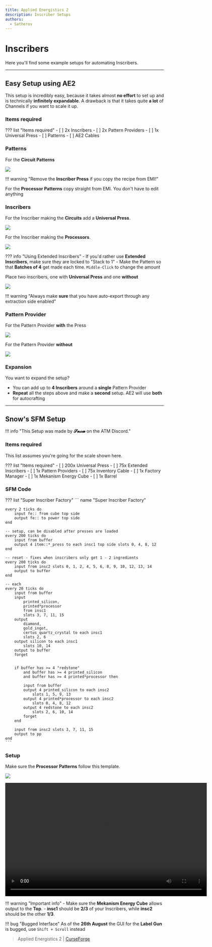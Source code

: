 ```yaml
---
title: Applied Energistics 2
description: Inscriber Setups
authors:
  - Satherov
---
```


# Inscribers

Here you'll find some example setups for automating Inscribers.

---

## Easy Setup using AE2

This setup is incredibly easy, because it takes almost **no effort** to set up and is technically **infinitely expandable**.
A drawback is that it takes quite **a lot** of Channels if you want to scale it up.

### Items required

??? list "Items required"
    - [ ] 2x Inscribers
    - [ ] 2x Pattern Providers
    - [ ] 1x Universal Press
    - [ ] Patterns
    - [ ] AE2 Cables 

### Patterns
For the **Circuit Patterns**

![](img/circuitPattern.png)

!!! warning "Remove the **Inscriber Press** if you copy the recipe from EMI!"

For the **Processor Patterns** copy straight from EMI. You don't have to edit anything


### Inscribers
For the Inscriber making the **Circuits** add a **Universal Press**.

![](img/circuitInscriber.png)

For the Inscriber making the **Processors**.

![](img/processorInscriber.png)

??? info "Using Extended Inscribers"
    - If you'd rather use **Extended Inscribers**, make sure they are locked to "Stack to 1"
    - Make the Pattern so that **Batches of 4** get made each time. `Middle-Click` to change the amount


Place two inscribers, one with **Universal Press** and one **without**

![](img/easyInscriber.png)

!!! warning "Always make **sure** that you have auto-export through any extraction side enabled"

### Pattern Provider
For the Pattern Provider **with** the Press

![](img/circuitProvider.png)

For the Pattern Provider **without**

![](img/processorProvider.png)

### Expansion
You want to expand the setup? 

- You can add up to **4 Inscribers** around a **single** Pattern Provider
- **Repeat** all the steps above and make a **second** setup. AE2 will use **both** for autocrafting

---

## Snow's SFM Setup

!!! info "This Setup was made by **𝓢𝓷𝓸𝔀** on the ATM Discord."

### Items required

This list assumes you're going for the scale shown here.

??? list "Items required"
    - [ ] 200x Universal Press
    - [ ] 75x Extended Inscribers
    - [ ] 1x Pattern Providers
    - [ ] 75x Inventory Cable
    - [ ] 1x Factory Manager
    - [ ] 1x Mekanism Energy Cube
    - [ ] 1x Barrel

### SFM Code

??? list "Super Inscriber Factory"
    ```
    name "Super Inscriber Factory"

    every 2 ticks do
        input fe:: from cube top side
        output fe:: to power top side
    end

    -- setup, can be disabled after presses are loaded
    every 200 ticks do
        input from buffer
        output 4 item::*_press to each insc1 top side slots 0, 4, 8, 12
    end

    -- reset - fixes when inscribers only get 1 - 2 ingredients
    every 200 ticks do
        input from insc2 slots 0, 1, 2, 4, 5, 6, 8, 9, 10, 12, 13, 14
        output to buffer
    end

    -- each
    every 20 ticks do
        input from buffer
        input
            printed_silicon,
            printed*processor
            from insc1
            slots 3, 7, 11, 15
        output
            diamond,
            gold_ingot,
            certus_quartz_crystal to each insc1
            slots 2, 6
        output silicon to each insc1
            slots 10, 14
        output to buffer
        forget


        if buffer has >= 4 "redstone"
            and buffer has >= 4 printed_silicon
            and buffer has >= 4 printed*processor then
        
            input from buffer
            output 4 printed_silicon to each insc2
                slots 1, 5, 9, 13
            output 4 printed*processor to each insc2
                slots 0, 4, 8, 12
            output 4 redstone to each insc2
                slots 2, 6, 10, 14
            forget
        end

        input from insc2 slots 3, 7, 11, 15
        output to pp
    end
    ```

### Setup
Make sure the **Processor Patterns** follow this template.

![](img/sfmPattern.png)

<video width="640" height="360" controls>
  <source src="../img/super_inscriber_factory.mp4" type="video/mp4">
Your browser does not support the video tag.
</video>

!!! warning "Important info"
    - Make sure the **Mekanism Energy Cube** allows output to the **Top**.
    - **insc1** should be **2/3** of your Inscribers, while **insc2** should be the other **1/3**. 

!!! bug "Bugged Interface"
    As of the **26th August** the GUI for the **Label Gun** is bugged, use `Shift + Scroll` instead


> Applied Energistics 2 | [CurseForge](https://legacy.curseforge.com/minecraft/mc-mods/applied-energistics-2)
